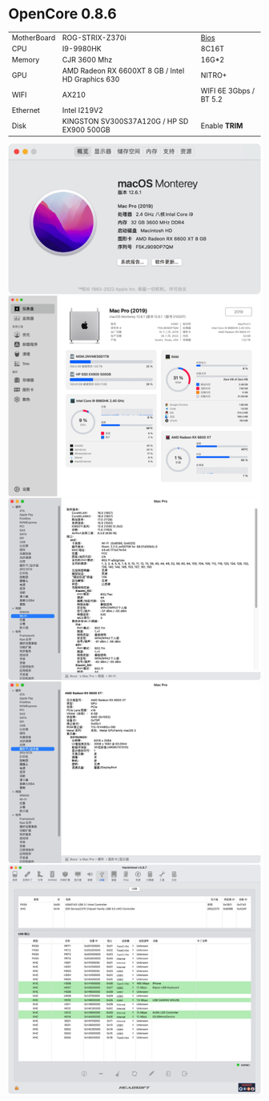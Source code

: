 # OpenCore 0.8.6

|             |                                                              |                               |
| ----------- | ------------------------------------------------------------ | ----------------------------- |
| MotherBoard | ROG-STRIX-Z370i                                              | [Bios](https://dlsvr04.asus.com.cn/pub/ASUS/mb/BIOS/ROG-STRIX-Z370-I-GAMING-ASUS-3005.ZIP)                      |
| CPU         | I9-9980HK                                                      | 8C16T                          |
| Memory      | CJR 3600 Mhz                                               | 16G*2                          |
| GPU         | AMD Radeon RX 6600XT 8 GB / Intel HD Graphics 630               |  NITRO+   |
| WIFI        | AX210                                                  | WIFI 6E 3Gbps / BT 5.2 |
| Ethernet    | Intel I219V2                                                 |                               |
| Disk        | KINGSTON SV300S37A120G / HP SD EX900 500GB | Enable **TRIM**               |

![1](img/iShot_2022-10-15_00.50.20.jpg)
![2](img/iShot_2022-10-15_00.50.15.jpg)
![3](img/iShot_2022-10-15_00.51.50.jpg)
![4](img/iShot_2022-10-15_00.52.00.jpg)
![5](img/iShot_2022-10-15_00.55.47.jpg)